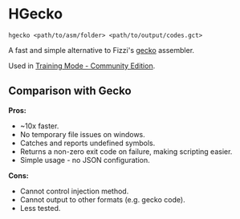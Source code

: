 # HGecko

```
hgecko <path/to/asm/folder> <path/to/output/codes.gct>
```

A fast and simple alternative to Fizzi's [gecko](https://github.com/JLaferri/gecko/) assembler.

Used in [Training Mode - Community Edition](https://github.com/AlexanderHarrison/TrainingMode-CommunityEdition).

## Comparison with Gecko
**Pros:**
- ~10x faster.
- No temporary file issues on windows.
- Catches and reports undefined symbols.
- Returns a non-zero exit code on failure, making scripting easier.
- Simple usage - no JSON configuration.

**Cons:**
- Cannot control injection method.
- Cannot output to other formats (e.g. gecko code).
- Less tested.
